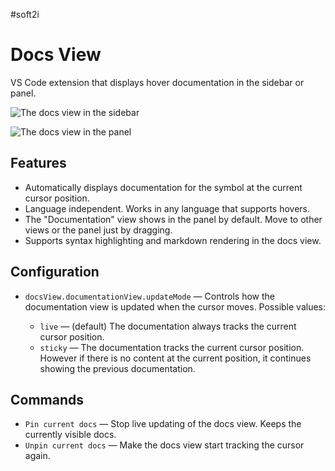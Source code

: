 #soft2i
# Docs View
VS Code extension that displays hover documentation in the sidebar or panel.

![The docs view in the sidebar](https://raw.githubusercontent.com/mattbierner/vscode-docs-view/master/documentation/example-sidebar.png)

![The docs view in the panel](https://raw.githubusercontent.com/mattbierner/vscode-docs-view/master/documentation/example-panel.png)

## Features

- Automatically displays documentation for the symbol at the current cursor position.
- Language independent. Works in any language that supports hovers.
- The "Documentation" view shows in the panel by default. Move to other views or the panel just by dragging.
- Supports syntax highlighting and markdown rendering in the docs view.

## Configuration

- `docsView.documentationView.updateMode` — Controls how the documentation view is updated when the cursor moves. Possible values:

    - `live` — (default) The documentation always tracks the current cursor position.
    - `sticky` — The documentation tracks the current cursor position. However if there is no content at the current position, it continues showing the previous documentation.

## Commands

- `Pin current docs` — Stop live updating of the docs view. Keeps the currently visible docs. 
- `Unpin current docs` — Make the docs view start tracking the cursor again.

